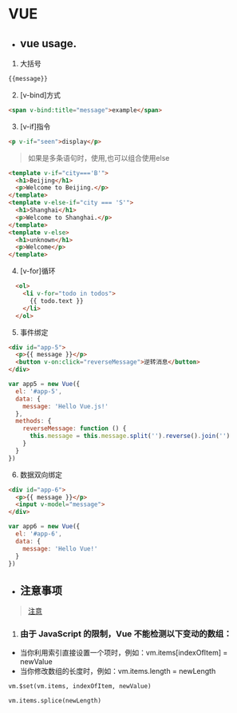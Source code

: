 # VUE

* ## vue usage.

1. 大括号
```html
{{message}}
```
2. [v-bind]方式
```html
<span v-bind:title="message">example</span>
```
3. [v-if]指令
```html
<p v-if="seen">display</p>
```
>如果是多条语句时，使用<templete>,也可以组合使用else
```html
<template v-if="city==='B'">
  <h1>Beijing</h1>
  <p>Welcome to Beijing.</p>
</template>
<template v-else-if="city === 'S'">
  <h1>Shanghai</h1>
  <p>Welcome to Shanghai.</p>
</template>
<template v-else>
  <h1>unknown</h1>
  <p>Welcome</p>
</template>
```
4. [v-for]循环
```html
  <ol>
    <li v-for="todo in todos">
      {{ todo.text }}
    </li>
  </ol>
```
5. 事件绑定
```html
<div id="app-5">
  <p>{{ message }}</p>
  <button v-on:click="reverseMessage">逆转消息</button>
</div>
```
```javascript
var app5 = new Vue({
  el: '#app-5',
  data: {
    message: 'Hello Vue.js!'
  },
  methods: {
    reverseMessage: function () {
      this.message = this.message.split('').reverse().join('')
    }
  }
})
```
6. 数据双向绑定
```html
<div id="app-6">
  <p>{{ message }}</p>
  <input v-model="message">
</div>
```
```javascript
var app6 = new Vue({
  el: '#app-6',
  data: {
    message: 'Hello Vue!'
  }
})
```
  
* ## 注意事项
> [注意](https://cn.vuejs.org/v2/guide/list.html#%E5%AF%B9%E8%B1%A1%E6%9B%B4%E6%94%B9%E6%A3%80%E6%B5%8B%E6%B3%A8%E6%84%8F%E4%BA%8B%E9%A1%B9)

1. ### 由于 JavaScript 的限制，Vue 不能检测以下变动的数组：
* 当你利用索引直接设置一个项时，例如：vm.items[indexOfItem] = newValue
* 当你修改数组的长度时，例如：vm.items.length = newLength

```html
vm.$set(vm.items, indexOfItem, newValue)
```
```html
vm.items.splice(newLength)
```
